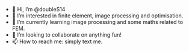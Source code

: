 - 👋 Hi, I’m @doubleS14
- 👀 I’m interested in finite element, image processing and optimisation.
- 🌱 I’m currently learning image processing and some maths related to FEM.
- 💞️ I’m looking to collaborate on anything fun!
- 📫 How to reach me: simply text me.

<!---
doubleS14/doubleS14 is a ✨ special ✨ repository because its `README.md` (this file) appears on your GitHub profile.
You can click the Preview link to take a look at your changes.
--->

